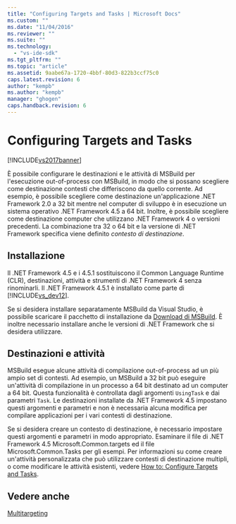 ```yaml
---
title: "Configuring Targets and Tasks | Microsoft Docs"
ms.custom: ""
ms.date: "11/04/2016"
ms.reviewer: ""
ms.suite: ""
ms.technology: 
  - "vs-ide-sdk"
ms.tgt_pltfrm: ""
ms.topic: "article"
ms.assetid: 9aabe67a-1720-4bbf-80d3-822b3ccf75c0
caps.latest.revision: 6
author: "kempb"
ms.author: "kempb"
manager: "ghogen"
caps.handback.revision: 6
---
```

# Configuring Targets and Tasks
[!INCLUDE[vs2017banner](../code-quality/includes/vs2017banner.md)]

È possibile configurare le destinazioni e le attività di MSBuild per l'esecuzione out\-of\-process con MSBuild, in modo che si possano scegliere come destinazione contesti che differiscono da quello corrente.  Ad esempio, è possibile scegliere come destinazione un'applicazione .NET Framework 2.0 a 32 bit mentre nel computer di sviluppo è in esecuzione un sistema operativo .NET Framework 4.5 a 64 bit.  Inoltre, è possibile scegliere come destinazione computer che utilizzano .NET Framework 4 o versioni precedenti.  La combinazione tra 32 o 64 bit e la versione di .NET Framework specifica viene definito *contesto di destinazione*.  
  
## Installazione  
 Il .NET Framework 4.5 e i 4.5.1 sostituiscono il Common Language Runtime \(CLR\), destinazioni, attività e strumenti di .NET Framework 4 senza rinominarli.  Il .NET Framework 4.5.1 è installato come parte di [!INCLUDE[vs_dev12](../data-tools/includes/vs_dev12_md.md)].  
  
 Se si desidera installare separatamente MSBuild da Visual Studio, è possibile scaricare il pacchetto di installazione da [Download di MSBuild](http://go.microsoft.com/fwlink/?LinkId=309745).  È inoltre necessario installare anche le versioni di .NET Framework che si desidera utilizzare.  
  
## Destinazioni e attività  
 MSBuild esegue alcune attività di compilazione out\-of\-process ad un più ampio set di contesti.  Ad esempio, un MSBuild a 32 bit può eseguire un'attività di compilazione in un processo a 64 bit destinato ad un computer a 64 bit.  Questa funzionalità è controllata dagli argomenti `UsingTask` e dai parametri `Task`.  Le destinazioni installate da .NET Framework 4.5 impostano questi argomenti e parametri e non è necessaria alcuna modifica per compilare applicazioni per i vari contesti di destinazione.  
  
 Se si desidera creare un contesto di destinazione, è necessario impostare questi argomenti e parametri in modo appropriato.  Esaminare il file di .NET Framework 4.5 Microsoft.Common.targets ed il file Microsoft.Common.Tasks per gli esempi.  Per informazioni su come creare un'attività personalizzata che può utilizzare contesti di destinazione multipli, o come modificare le attività esistenti, vedere [How to: Configure Targets and Tasks](../msbuild/how-to-configure-targets-and-tasks.md).  
  
## Vedere anche  
 [Multitargeting](../msbuild/msbuild-multitargeting-overview.md)
